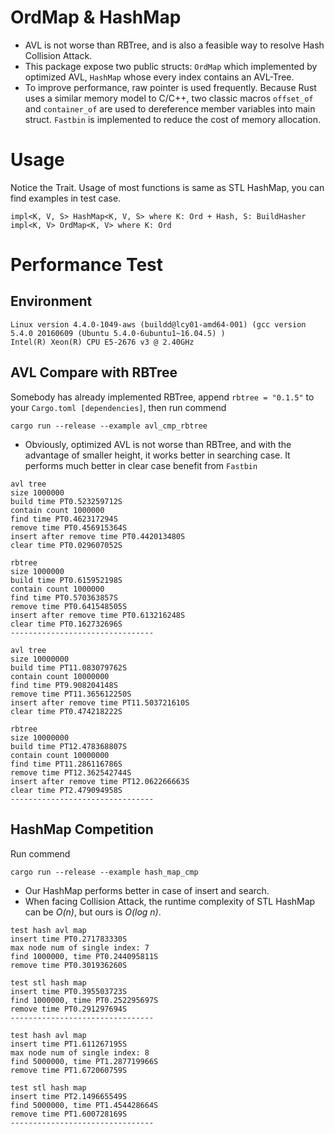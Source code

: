 # OrdMap & HashMap
* AVL is not worse than RBTree, and is also a feasible way to resolve Hash Collision Attack.
* This package expose two public structs: `OrdMap` which implemented by optimized AVL, `HashMap` whose every index contains an AVL-Tree.
* To improve performance, raw pointer is used frequently. Because Rust uses a similar memory model to C/C++, two classic macros
`offset_of` and `container_of` are used to dereference member variables into main struct.
`Fastbin` is implemented to reduce the cost of memory allocation.
# Usage
Notice the Trait. Usage of most functions is same as STL HashMap, you can find examples in test case. 
```
impl<K, V, S> HashMap<K, V, S> where K: Ord + Hash, S: BuildHasher
impl<K, V> OrdMap<K, V> where K: Ord
```
# Performance Test
## Environment
```
Linux version 4.4.0-1049-aws (buildd@lcy01-amd64-001) (gcc version 5.4.0 20160609 (Ubuntu 5.4.0-6ubuntu1~16.04.5) )
Intel(R) Xeon(R) CPU E5-2676 v3 @ 2.40GHz
```
## AVL Compare with RBTree
Somebody has already implemented RBTree, append `rbtree = "0.1.5"` to your `Cargo.toml [dependencies]`, then run commend
```
cargo run --release --example avl_cmp_rbtree
```
* Obviously, optimized AVL is not worse than RBTree, and with the advantage of smaller height, it works better in searching case.
It performs much better in clear case benefit from `Fastbin`
```
avl tree
size 1000000
build time PT0.523259712S 
contain count 1000000
find time PT0.462317294S 
remove time PT0.456915364S 
insert after remove time PT0.442013480S 
clear time PT0.029607052S 

rbtree
size 1000000
build time PT0.615952198S 
contain count 1000000
find time PT0.570363857S 
remove time PT0.641548505S 
insert after remove time PT0.613216248S 
clear time PT0.162732696S 
--------------------------------

avl tree
size 10000000
build time PT11.083079762S 
contain count 10000000
find time PT9.908204148S 
remove time PT11.365612250S 
insert after remove time PT11.503721610S 
clear time PT0.474218222S 

rbtree
size 10000000
build time PT12.478368807S 
contain count 10000000
find time PT11.286116786S 
remove time PT12.362542744S 
insert after remove time PT12.062266663S 
clear time PT2.479094958S 
--------------------------------
```
## HashMap Competition
Run commend
```
cargo run --release --example hash_map_cmp
```
* Our HashMap performs better in case of insert and search.
* When facing Collision Attack, the runtime complexity of STL HashMap can be _O(n)_, but ours is _O(log n)_.
```
test hash avl map
insert time PT0.271783330S
max node num of single index: 7
find 1000000, time PT0.244095811S
remove time PT0.301936260S

test stl hash map
insert time PT0.395503723S
find 1000000, time PT0.252295697S
remove time PT0.291297694S
--------------------------------

test hash avl map
insert time PT1.611267195S
max node num of single index: 8
find 5000000, time PT1.287719966S
remove time PT1.672060759S

test stl hash map
insert time PT2.149665549S
find 5000000, time PT1.454428664S
remove time PT1.600728169S
--------------------------------
```
